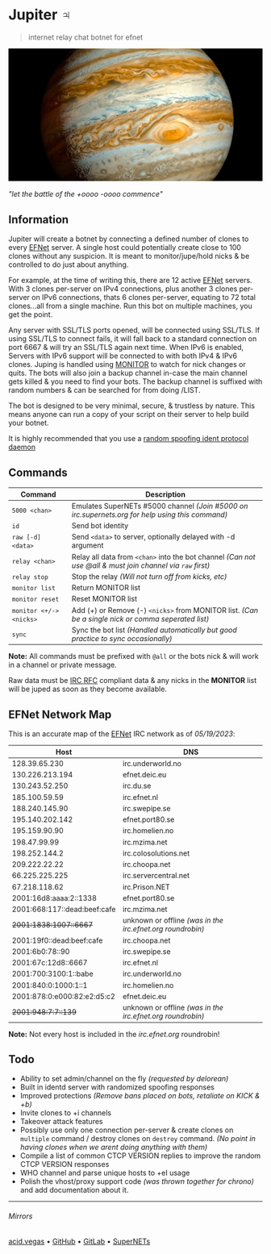 # Jupiter ♃
> internet relay chat botnet for efnet

![](.screens/jupiter.png)

*"let the battle of the +oooo -oooo commence"*

## Information
Jupiter will create a botnet by connecting a defined number of clones to every [EFNet](http://efnet.org) server. A single host could potentially create close to 100 clones without any suspicion. It is meant to monitor/jupe/hold nicks & be controlled to do just about anything.

For example, at the time of writing this, there are 12 active [EFNet](http://efnet.org) servers. With 3 clones per-server on IPv4 connections, plus another 3 clones per-server on IPv6 connections, thats 6 clones per-server, equating to 72 total clones...all from a single machine. Run this bot on multiple machines, you get the point.

Any server with SSL/TLS ports opened, will be connected using SSL/TLS. If using SSL/TLS to connect fails, it will fall back to a standard connection on port 6667 & will try an SSL/TLS again next time. When IPv6 is enabled, Servers with IPv6 support will be connected to with both IPv4 & IPv6 clones. Juping is handled using [MONITOR](https://ircv3.net/specs/extensions/monitor) to watch for nick changes or quits. The bots will also join a backup channel in-case the main channel gets killed & you need to find your bots. The backup channel is suffixed with random numbers & can be searched for from doing /LIST.

The bot is designed to be very minimal, secure, & trustless by nature. This means anyone can run a copy of your script on their server to help build your botnet.

It is highly recommended that you use a [random spoofing ident protocol daemon](https://github.com/acidvegas/random/blob/master/irc/identd.py)

## Commands
| Command                | Description                                                                                                |
| ---------------------- | ---------------------------------------------------------------------------------------------------------- |
| `5000 <chan>`          | Emulates SuperNETs #5000 channel *(Join #5000 on irc.supernets.org for help using this command)*           |
| `id`                   | Send bot identity                                                                                          |
| `raw [-d] <data>`      | Send `<data>` to server, optionally delayed with -d argument                                               |
| `relay <chan>`         | Relay all data from `<chan>` into the bot channel *(Can not use @all & must join channel via `raw` first)* |
| `relay stop`           | Stop the relay *(Will not turn off from kicks, etc)*                                                       |
| `monitor list`         | Return MONITOR list                                                                                        |
| `monitor reset`        | Reset MONITOR list                                                                                         |
| `monitor <+/-><nicks>` | Add (+) or Remove (-) `<nicks>` from MONITOR list. *(Can be a single nick or comma seperated list)*        |
| `sync`                 | Sync the bot list *(Handled automatically but good practice to sync occasionally)*                         |

**Note:** All commands must be prefixed with `@all` or the bots nick & will work in a channel or private message.

Raw data must be [IRC RFC](https://www.rfc-editor.org/rfc/rfc2812) compliant data & any nicks in the **MONITOR** list will be juped as soon as they become available.

## EFNet Network Map
This is an accurate map of the [EFNet](http://efnet.org) IRC network as of *05/19/2023*:

| Host                         | DNS                                                        |
| ---------------------------- | ---------------------------------------------------------- |
| 128.39.65.230                | irc.underworld.no                                          |
| 130.226.213.194              | efnet.deic.eu                                              |
| 130.243.52.250               | irc.du.se                                                  |
| 185.100.59.59                | irc.efnet.nl                                               |
| 188.240.145.90               | irc.swepipe.se                                             |
| 195.140.202.142              | efnet.port80.se                                            |
| 195.159.90.90                | irc.homelien.no                                            |
| 198.47.99.99                 | irc.mzima.net                                              |
| 198.252.144.2                | irc.colosolutions.net                                      |
| 209.222.22.22                | irc.choopa.net                                             |
| 66.225.225.225               | irc.servercentral.net                                      |
| 67.218.118.62                | irc.Prison.NET                                             |
| 2001:16d8:aaaa:2::1338       | efnet.port80.se                                            |
| 2001:668:117::dead:beef:cafe | irc.mzima.net                                              |
| ~~2001:1838:1007::6667~~     | unknown or offline *(was in the irc.efnet.org roundrobin)* |
| 2001:19f0::dead:beef:cafe    | irc.choopa.net                                             |
| 2001:6b0:78::90              | irc.swepipe.se                                             |
| 2001:67c:12d8::6667          | irc.efnet.nl                                               |
| 2001:700:3100:1::babe        | irc.underworld.no                                          |
| 2001:840:0:1000:1::1         | irc.homelien.no                                            |
| 2001:878:0:e000:82:e2:d5:c2  | efnet.deic.eu                                              |
| ~~2001:948:7:7::139~~        | unknown or offline *(was in the irc.efnet.org roundrobin)* |

**Note:** Not every host is included in the *irc.efnet.org* roundrobin!

## Todo
- Ability to set admin/channel on the fly *(requested by delorean)*
- Built in identd server with randomized spoofing responses
- Improved protections *(Remove bans placed on bots, retaliate on KICK & +b)*
- Invite clones to +i channels
- Takeover attack features
- Possibly use only one connection per-server & create clones on `multiple` command / destroy clones on `destroy` command. *(No point in having clones when we arent doing anything with them)*
- Compile a list of common CTCP VERSION replies to improve the random CTCP VERSION responses
- WHO channel and parse unique hosts to +eI usage
- Polish the vhost/proxy support code *(was thrown together for chrono)* and add documentation about it.

___

###### Mirrors
[acid.vegas](https://git.acid.vegas/jupiter) • [GitHub](https://github.com/acidvegas/jupiter) • [GitLab](https://gitlab.com/acidvegas/jupiter) • [SuperNETs](https://git.supernets.org/acidvegas/jupiter)
